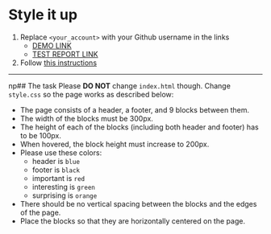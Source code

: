 # Style it up
1. Replace `<your_account>` with your Github username in the links
    - [DEMO LINK](https://KostyaPenyavskiy.github.io/layout_style-it-up/) <br>
    - [TEST REPORT LINK](https://KostyaPenyavskiy.github.io/layout_style-it-up/report/html_report/)
2. Follow [this instructions](https://mate-academy.github.io/layout_task-guideline/)
___

np## The task
Please **DO NOT** change `index.html` though. Change `style.css` so the page works as described below:

- The page consists of a header, a footer, and 9 blocks between them.
- The width of the blocks must be 300px.
- The height of each of the blocks (including both header and footer) has to be 100px.
- When hovered, the block height must increase to 200px.
- Please use these colors:
  - header is `blue`
  - footer is `black`
  - important is `red`
  - interesting is `green`
  - surprising is `orange`
- There should be no vertical spacing between the blocks and the edges of the page.
- Place the blocks so that they are horizontally centered on the page.
